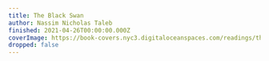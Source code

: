 ```yaml
---
title: The Black Swan
author: Nassim Nicholas Taleb
finished: 2021-04-26T00:00:00.000Z
coverImage: https://book-covers.nyc3.digitaloceanspaces.com/readings/the-black-swan-01.jpg
dropped: false
---
```


